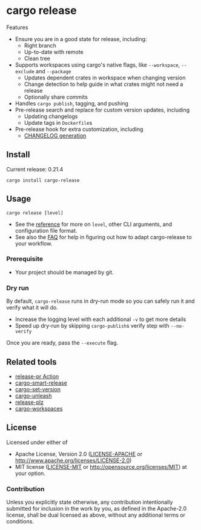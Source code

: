 # cargo release

Features
- Ensure you are in a good state for release, including:
  - Right branch
  - Up-to-date with remote
  - Clean tree
- Supports workspaces using cargo's native flags, like `--workspace`, `--exclude` and `--package`
  - Updates dependent crates in workspace when changing version
  - Change detection to help guide in what crates might not need a release
  - Optionally share commits
- Handles `cargo publish`, tagging, and pushing
- Pre-release search and replace for custom version updates, including
  - Updating changelogs
  - Update tags in `Dockerfile`s
- Pre-release hook for extra customization, including
  - [CHANGELOG generation](https://github.com/orhun/git-cliff)

## Install

Current release: 0.21.4

`cargo install cargo-release`

## Usage

`cargo release [level]`

* See the [reference](docs/reference.md) for more on `level`, other CLI
  arguments, and configuration file format.
* See also the [FAQ](docs/faq.md) for help in figuring out how to adapt
  cargo-release to your workflow.

### Prerequisite

* Your project should be managed by git.

### Dry run

By default, `cargo-release` runs in dry-run mode so you can safely run it and
verify what it will do.
- Increase the logging level with each additional `-v` to get more details
- Speed up dry-run by skipping `cargo-publish`s verify step with `--no-verify`

Once you are ready, pass the `--execute` flag.

## Related tools

- [release-pr Action](https://github.com/cargo-bins/release-pr)
- [cargo-smart-release](https://github.com/Byron/gitoxide/tree/main/cargo-smart-release)
- [cargo-set-version](https://github.com/killercup/cargo-edit)
- [cargo-unleash](https://github.com/paritytech/cargo-unleash)
- [release-plz](https://crates.io/crates/release-plz)
- [cargo-workspaces](https://crates.io/crates/cargo-workspaces)

## License

Licensed under either of

 * Apache License, Version 2.0 ([LICENSE-APACHE](LICENSE-APACHE) or http://www.apache.org/licenses/LICENSE-2.0)
 * MIT license ([LICENSE-MIT](LICENSE-MIT) or http://opensource.org/licenses/MIT)
  at your option.

### Contribution

Unless you explicitly state otherwise, any contribution intentionally
submitted for inclusion in the work by you, as defined in the
Apache-2.0 license, shall be dual licensed as above, without any
additional terms or conditions.
